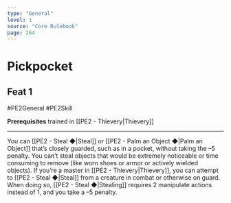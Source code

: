 ```yaml
---
type: "General"
level: 1
source: "Core Rulebook"
page: 264
---
```

# Pickpocket
## Feat 1
#PE2General #PE2Skill 

**Prerequisites** trained in [[PE2 - Thievery|Thievery]]

---
You can [[PE2 - Steal ◆|Steal]] or [[PE2 - Palm an Object ◆|Palm an Object]] that’s closely guarded, such as in a pocket, without taking the –5 penalty. You can’t steal objects that would be extremely noticeable or time consuming to remove (like worn shoes or armor or actively wielded objects). If you’re a master in [[PE2 - Thievery|Thievery]], you can attempt to [[PE2 - Steal ◆|Steal]] from a creature in combat or otherwise on guard. When doing so, [[PE2 - Steal ◆|Stealing]] requires 2 manipulate actions instead of 1, and you take a –5 penalty.